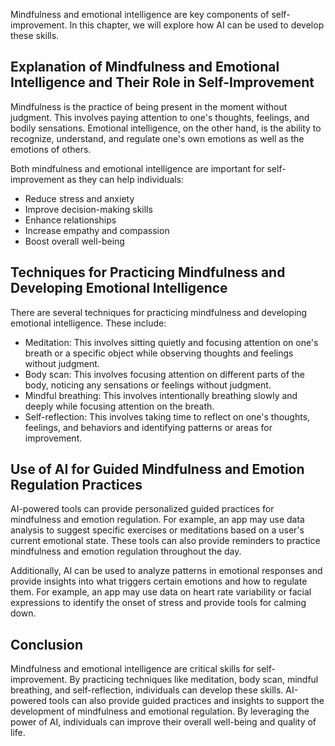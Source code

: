 
Mindfulness and emotional intelligence are key components of self-improvement. In this chapter, we will explore how AI can be used to develop these skills.

Explanation of Mindfulness and Emotional Intelligence and Their Role in Self-Improvement
----------------------------------------------------------------------------------------

Mindfulness is the practice of being present in the moment without judgment. This involves paying attention to one's thoughts, feelings, and bodily sensations. Emotional intelligence, on the other hand, is the ability to recognize, understand, and regulate one's own emotions as well as the emotions of others.

Both mindfulness and emotional intelligence are important for self-improvement as they can help individuals:

* Reduce stress and anxiety
* Improve decision-making skills
* Enhance relationships
* Increase empathy and compassion
* Boost overall well-being

Techniques for Practicing Mindfulness and Developing Emotional Intelligence
---------------------------------------------------------------------------

There are several techniques for practicing mindfulness and developing emotional intelligence. These include:

* Meditation: This involves sitting quietly and focusing attention on one's breath or a specific object while observing thoughts and feelings without judgment.
* Body scan: This involves focusing attention on different parts of the body, noticing any sensations or feelings without judgment.
* Mindful breathing: This involves intentionally breathing slowly and deeply while focusing attention on the breath.
* Self-reflection: This involves taking time to reflect on one's thoughts, feelings, and behaviors and identifying patterns or areas for improvement.

Use of AI for Guided Mindfulness and Emotion Regulation Practices
-----------------------------------------------------------------

AI-powered tools can provide personalized guided practices for mindfulness and emotion regulation. For example, an app may use data analysis to suggest specific exercises or meditations based on a user's current emotional state. These tools can also provide reminders to practice mindfulness and emotion regulation throughout the day.

Additionally, AI can be used to analyze patterns in emotional responses and provide insights into what triggers certain emotions and how to regulate them. For example, an app may use data on heart rate variability or facial expressions to identify the onset of stress and provide tools for calming down.

Conclusion
----------

Mindfulness and emotional intelligence are critical skills for self-improvement. By practicing techniques like meditation, body scan, mindful breathing, and self-reflection, individuals can develop these skills. AI-powered tools can also provide guided practices and insights to support the development of mindfulness and emotional regulation. By leveraging the power of AI, individuals can improve their overall well-being and quality of life.
